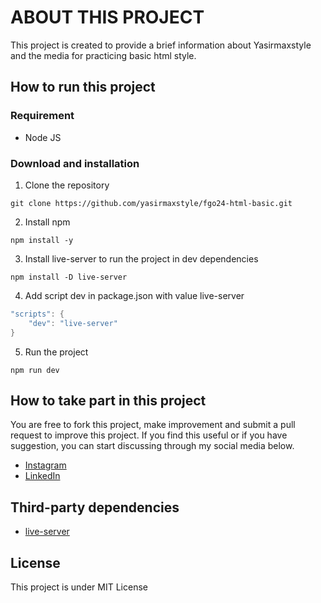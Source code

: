 # ABOUT THIS PROJECT

This project is created to provide a brief information about Yasirmaxstyle and the media for practicing basic html style.

## How to run this project
### Requirement
- Node JS
### Download and installation

1. Clone the repository
```properties
git clone https://github.com/yasirmaxstyle/fgo24-html-basic.git
```
2. Install npm
```properties
npm install -y
```
3. Install live-server to run the project in dev dependencies
```properties
npm install -D live-server
```
4. Add script dev in package.json with value live-server
```c
"scripts": {
    "dev": "live-server"
}
```
5. Run the project
```properties
npm run dev
```
## How to take part in this project
You are free to fork this project, make improvement and submit a pull request to improve this project. If you find this useful or if you have suggestion, you can start discussing through my social media below.
- [Instagram](https://www.instagram.com/yasirmaxstyle/)
- [LinkedIn](https://www.linkedin.com/in/muhamad-yasir-806230117/)
## Third-party dependencies
- [live-server](https://github.com/tapio/live-server)
## License
This project is under MIT License